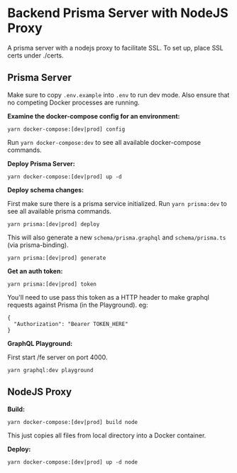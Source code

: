 Backend Prisma Server with NodeJS Proxy
=======================================
A prisma server with a nodejs proxy to facilitate SSL. To set up, place SSL certs under ./certs.

Prisma Server
------------
Make sure to copy `.env.example` into `.env` to run dev mode. Also ensure that no competing Docker processes are running.

**Examine the docker-compose config for an environment:**

```yarn docker-compose:[dev|prod] config```

Run `yarn docker-compose:dev` to see all available docker-compose commands.

**Deploy Prisma Server:**

```yarn docker-compose:[dev|prod] up -d```

**Deploy schema changes:**

First make sure there is a prisma service initialized. Run `yarn prisma:dev` to see all available prisma commands.

```yarn prisma:[dev|prod] deploy```

This will also generate a new `schema/prisma.graphql` and `schema/prisma.ts` (via prisma-binding).

```yarn prisma:[dev|prod] generate```

**Get an auth token:**

```yarn prisma:[dev|prod] token```

You'll need to use pass this token as a HTTP header to make graphql requests against Prisma (in the Playground). eg:

```
{
  "Authorization": "Bearer TOKEN_HERE"
}
```

**GraphQL Playground:**

First start /fe server on port 4000.

```yarn graphql:dev playground```


NodeJS Proxy
------------
**Build:**

```yarn docker-compose:[dev|prod] build node```

This just copies all files from local directory into a Docker container.


**Deploy:**

```yarn docker-compose:[dev|prod] up -d node```